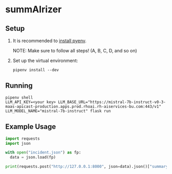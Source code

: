 # summAIrizer

## Setup

1. It is recommended to [install pyenv](https://github.com/pyenv/pyenv?tab=readme-ov-file#installation).

     NOTE: Make sure to follow all steps! (A, B, C, D, and so on)

2. Set up the virtual environment:

    ```shell
    pipenv install --dev
    ```

## Running

```shell
pipenv shell
LLM_API_KEY=<your key> LLM_BASE_URL="https://mistral-7b-instruct-v0-3-maas-apicast-production.apps.prod.rhoai.rh-aiservices-bu.com:443/v1" LLM_MODEL_NAME="mistral-7b-instruct" flask run
```

## Example Usage

```python
import requests
import json

with open("incident.json") as fp:
  data = json.load(fp)

print(requests.post("http://127.0.0.1:8000", json=data).json()["summary"])
```

